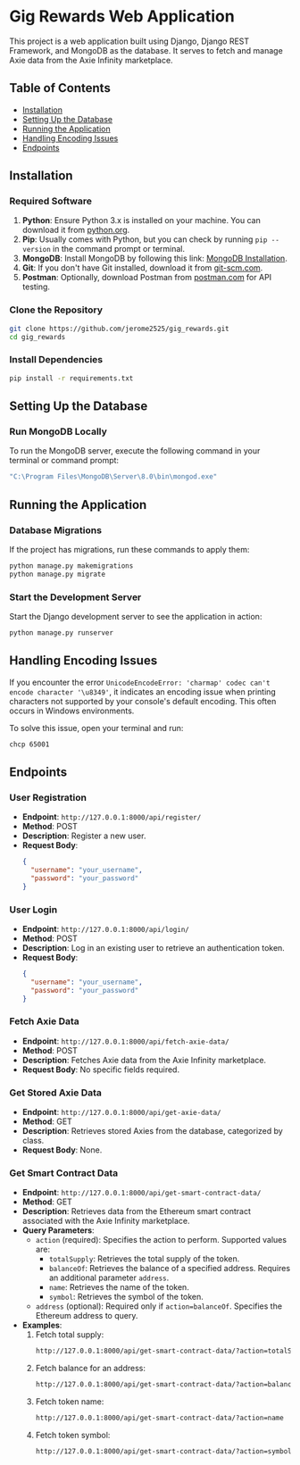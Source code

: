 # Gig Rewards Web Application

This project is a web application built using Django, Django REST Framework, and MongoDB as the database. It serves to fetch and manage Axie data from the Axie Infinity marketplace.

## Table of Contents
- [Installation](#installation)
- [Setting Up the Database](#setting-up-the-database)
- [Running the Application](#running-the-application)
- [Handling Encoding Issues](#handling-encoding-issues)
- [Endpoints](#endpoints)

## Installation

### Required Software
1. **Python**: Ensure Python 3.x is installed on your machine. You can download it from [python.org](https://www.python.org/downloads/).
2. **Pip**: Usually comes with Python, but you can check by running `pip --version` in the command prompt or terminal.
3. **MongoDB**: Install MongoDB by following this link: [MongoDB Installation](https://www.mongodb.com/try/download/community).
4. **Git**: If you don't have Git installed, download it from [git-scm.com](https://git-scm.com/downloads).
5. **Postman**: Optionally, download Postman from [postman.com](https://www.postman.com/downloads/) for API testing.

### Clone the Repository
```bash
git clone https://github.com/jerome2525/gig_rewards.git
cd gig_rewards
```

### Install Dependencies
```bash
pip install -r requirements.txt
```

## Setting Up the Database

### Run MongoDB Locally
To run the MongoDB server, execute the following command in your terminal or command prompt:
```bash
"C:\Program Files\MongoDB\Server\8.0\bin\mongod.exe"
```

## Running the Application

### Database Migrations
If the project has migrations, run these commands to apply them:
```bash
python manage.py makemigrations
python manage.py migrate
```

### Start the Development Server
Start the Django development server to see the application in action:
```bash
python manage.py runserver
```

## Handling Encoding Issues
If you encounter the error `UnicodeEncodeError: 'charmap' codec can't encode character '\u8349'`, it indicates an encoding issue when printing characters not supported by your console's default encoding. This often occurs in Windows environments.

To solve this issue, open your terminal and run:
```bash
chcp 65001
```

## Endpoints

### User Registration
- **Endpoint**: `http://127.0.0.1:8000/api/register/`
- **Method**: POST
- **Description**: Register a new user.
- **Request Body**:
  ```json
  {
    "username": "your_username",
    "password": "your_password"
  }
  ```

### User Login
- **Endpoint**: `http://127.0.0.1:8000/api/login/`
- **Method**: POST
- **Description**: Log in an existing user to retrieve an authentication token.
- **Request Body**:
  ```json
  {
    "username": "your_username",
    "password": "your_password"
  }
  ```

### Fetch Axie Data
- **Endpoint**: `http://127.0.0.1:8000/api/fetch-axie-data/`
- **Method**: POST
- **Description**: Fetches Axie data from the Axie Infinity marketplace.
- **Request Body**: No specific fields required.

### Get Stored Axie Data
- **Endpoint**: `http://127.0.0.1:8000/api/get-axie-data/`
- **Method**: GET
- **Description**: Retrieves stored Axies from the database, categorized by class.
- **Request Body**: None.

### Get Smart Contract Data
- **Endpoint**: `http://127.0.0.1:8000/api/get-smart-contract-data/`
- **Method**: GET
- **Description**: Retrieves data from the Ethereum smart contract associated with the Axie Infinity marketplace.
- **Query Parameters**:
  - `action` (required): Specifies the action to perform. Supported values are:
    - `totalSupply`: Retrieves the total supply of the token.
    - `balanceOf`: Retrieves the balance of a specified address. Requires an additional parameter `address`.
    - `name`: Retrieves the name of the token.
    - `symbol`: Retrieves the symbol of the token.
  - `address` (optional): Required only if `action=balanceOf`. Specifies the Ethereum address to query.
- **Examples**:
  1. Fetch total supply:
     ```bash
     http://127.0.0.1:8000/api/get-smart-contract-data/?action=totalSupply
     ```
  2. Fetch balance for an address:
     ```bash
     http://127.0.0.1:8000/api/get-smart-contract-data/?action=balanceOf&address=0xYourEthereumAddress
     ```
  3. Fetch token name:
     ```bash
     http://127.0.0.1:8000/api/get-smart-contract-data/?action=name
     ```
  4. Fetch token symbol:
     ```bash
     http://127.0.0.1:8000/api/get-smart-contract-data/?action=symbol
     ```

